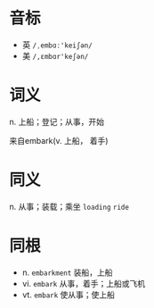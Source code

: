 # 音标

- 英 `/ˌembɑː'keiʃən/`
- 美 `/,ɛmbɑr'keʃən/`

# 词义

n. 上船；登记；从事，开始




来自embark(v. 上船， 着手)

# 同义

n. 从事；装载；乘坐
`loading` `ride`

# 同根

- n. `embarkment` 装船，上船
- vi. `embark` 从事，着手；上船或飞机
- vt. `embark` 使从事；使上船


